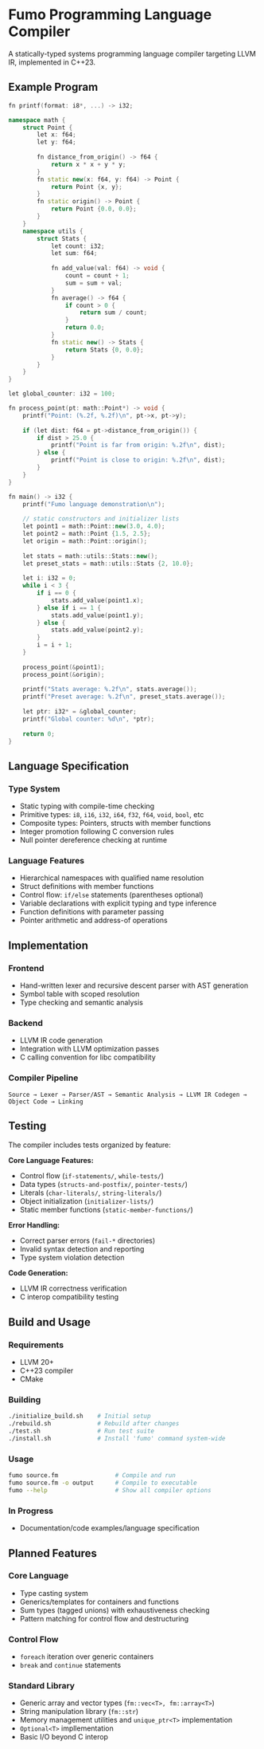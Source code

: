 # Fumo Programming Language Compiler

A statically-typed systems programming language compiler targeting LLVM IR, implemented in C++23.

## Example Program
```cpp
fn printf(format: i8*, ...) -> i32;

namespace math {
    struct Point {
        let x: f64;
        let y: f64;
        
        fn distance_from_origin() -> f64 {
            return x * x + y * y;
        }
        fn static new(x: f64, y: f64) -> Point {
            return Point {x, y};
        }
        fn static origin() -> Point {
            return Point {0.0, 0.0};
        }
    }
    namespace utils {
        struct Stats {
            let count: i32;
            let sum: f64;
            
            fn add_value(val: f64) -> void {
                count = count + 1;
                sum = sum + val;
            }
            fn average() -> f64 {
                if count > 0 {
                    return sum / count;
                }
                return 0.0;
            }
            fn static new() -> Stats {
                return Stats {0, 0.0};
            }
        }
    }
}

let global_counter: i32 = 100;

fn process_point(pt: math::Point*) -> void {
    printf("Point: (%.2f, %.2f)\n", pt->x, pt->y);
    
    if (let dist: f64 = pt->distance_from_origin()) {
        if dist > 25.0 {
            printf("Point is far from origin: %.2f\n", dist);
        } else {
            printf("Point is close to origin: %.2f\n", dist);
        }
    }
}

fn main() -> i32 {
    printf("Fumo language demonstration\n");
    
    // static constructors and initializer lists
    let point1 = math::Point::new(3.0, 4.0);
    let point2 = math::Point {1.5, 2.5};
    let origin = math::Point::origin();
    
    let stats = math::utils::Stats::new();
    let preset_stats = math::utils::Stats {2, 10.0};
    
    let i: i32 = 0;
    while i < 3 {
        if i == 0 {
            stats.add_value(point1.x);
        } else if i == 1 {
            stats.add_value(point1.y);
        } else {
            stats.add_value(point2.y);
        }
        i = i + 1;
    }
    
    process_point(&point1);
    process_point(&origin);
    
    printf("Stats average: %.2f\n", stats.average());
    printf("Preset average: %.2f\n", preset_stats.average());
    
    let ptr: i32* = &global_counter;
    printf("Global counter: %d\n", *ptr);
    
    return 0;
}
```
## Language Specification

### Type System
- Static typing with compile-time checking
- Primitive types: `i8`, `i16`, `i32`, `i64`, `f32`, `f64`, `void`, `bool`, etc
- Composite types: Pointers, structs with member functions
- Integer promotion following C conversion rules
- Null pointer dereference checking at runtime

### Language Features
- Hierarchical namespaces with qualified name resolution
- Struct definitions with member functions
- Control flow: `if/else` statements (parentheses optional)
- Variable declarations with explicit typing and type inference
- Function definitions with parameter passing
- Pointer arithmetic and address-of operations

## Implementation

### Frontend
- Hand-written lexer and recursive descent parser with AST generation
- Symbol table with scoped resolution
- Type checking and semantic analysis

### Backend
- LLVM IR code generation
- Integration with LLVM optimization passes
- C calling convention for libc compatibility

### Compiler Pipeline
```
Source → Lexer → Parser/AST → Semantic Analysis → LLVM IR Codegen → Object Code → Linking
```
## Testing
The compiler includes tests organized by feature:

**Core Language Features:**
- Control flow (`if-statements/`, `while-tests/`)
- Data types (`structs-and-postfix/`, `pointer-tests/`)
- Literals (`char-literals/`, `string-literals/`)
- Object initialization (`initializer-lists/`)
- Static member functions (`static-member-functions/`)

**Error Handling:**
- Correct parser errors (`fail-*` directories)
- Invalid syntax detection and reporting
- Type system violation detection

**Code Generation:**
- LLVM IR correctness verification
- C interop compatibility testing

## Build and Usage

### Requirements
- LLVM 20+
- C++23 compiler
- CMake

### Building
```bash
./initialize_build.sh    # Initial setup
./rebuild.sh             # Rebuild after changes
./test.sh                # Run test suite
./install.sh             # Install 'fumo' command system-wide
```

### Usage
```bash
fumo source.fm                # Compile and run
fumo source.fm -o output      # Compile to executable
fumo --help                   # Show all compiler options
```

### In Progress
- Documentation/code examples/language specification

## Planned Features

### Core Language
- Type casting system
- Generics/templates for containers and functions
- Sum types (tagged unions) with exhaustiveness checking
- Pattern matching for control flow and destructuring

### Control Flow
- `foreach` iteration over generic containers
- `break` and `continue` statements

### Standard Library
- Generic array and vector types (`fm::vec<T>, fm::array<T>`)
- String manipulation library (`fm::str`)
- Memory management utilities and `unique_ptr<T>` implementation
- `Optional<T>` impllementation
- Basic I/O beyond C interop
